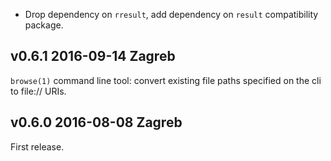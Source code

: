 
- Drop dependency on `rresult`, add dependency on `result`
  compatibility package.

v0.6.1 2016-09-14 Zagreb
------------------------

`browse(1)` command line tool: convert existing file paths
specified on the cli to file:// URIs.


v0.6.0 2016-08-08 Zagreb
-------------------------

First release. 
